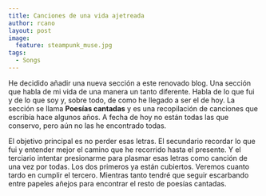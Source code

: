 ```yaml
---
title: Canciones de una vida ajetreada
author: rcano
layout: post
image:
  feature: steampunk_muse.jpg
tags:
  - Songs
---
```


He decidido añadir una nueva sección a este renovado blog. Una sección que
habla de mi vida de una manera un tanto diferente. Habla de lo que fui y de lo
que soy y, sobre todo, de como he llegado a ser el de hoy. La sección se llama
**Poesías cantadas** y es una recopilación de canciones que escribía
hace algunos años. A fecha de hoy no están todas las que conservo, pero aún no
las he encontrado todas.

El objetivo principal es no perder esas letras. El secundario recordar lo que
fui y entender mejor el camino que he recorrido hasta el presente. Y el
terciario intentar presionarme para plasmar esas letras como canción de una vez
por todas. Los dos primeros ya están cubiertos. Veremos cuanto tardo en cumplir
el tercero. Mientras tanto tendré que seguir escarbando entre papeles añejos
para encontrar el resto de poesías cantadas.
